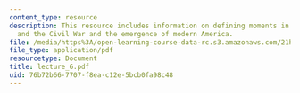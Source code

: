 ```yaml
---
content_type: resource
description: This resource includes information on defining moments in American history,
  and the Civil War and the emergence of modern America.
file: /media/https%3A/open-learning-course-data-rc.s3.amazonaws.com/21h-116j-the-civil-war-and-reconstruction-fall-2005/76b72b667707f8eac12e5bcb0fa98c48_lecture_6.pdf
file_type: application/pdf
resourcetype: Document
title: lecture_6.pdf
uid: 76b72b66-7707-f8ea-c12e-5bcb0fa98c48
---
```

